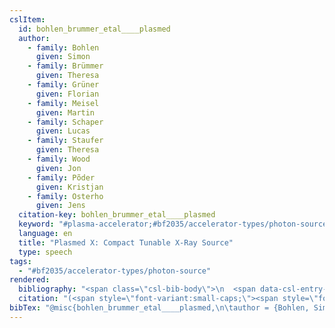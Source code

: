 ```yaml
---
cslItem:
  id: bohlen_brummer_etal____plasmed
  author:
    - family: Bohlen
      given: Simon
    - family: Brümmer
      given: Theresa
    - family: Grüner
      given: Florian
    - family: Meisel
      given: Martin
    - family: Schaper
      given: Lucas
    - family: Staufer
      given: Theresa
    - family: Wood
      given: Jon
    - family: Põder
      given: Kristjan
    - family: Osterho
      given: Jens
  citation-key: bohlen_brummer_etal____plasmed
  keyword: "#plasma-accelerator;#bf2035/accelerator-types/photon-source"
  language: en
  title: "Plasmed X: Compact Tunable X-Ray Source"
  type: speech
tags:
  - "#bf2035/accelerator-types/photon-source"
rendered:
  bibliography: "<span class=\"csl-bib-body\">\n  <span data-csl-entry-id=\"bohlen_brummer_etal____plasmed\" class=\"csl-entry\"><span class='author-bib'>Bohlen, Brümmer, T., Grüner, F., Meisel, M., Schaper, L., Staufer, T., Wood, J., Põder, K., &#38; Osterho, J.</span>. <span class='date-bib'>(o.\_J.)</span>. <span class='title'><i><b><span style=\"font-style:normal;\">Plasmed X: Compact Tunable X-Ray Source</span></b></i></span>.</span>\n</span>"
  citation: "(<span style=\"font-variant:small-caps;\"><span style=\"font-variant:small-caps;\"><span style=\"font-variant:small-caps;\">Bohlen</span> et al.</span></span>, o.\_J.)"
bibTex: "@misc{bohlen_brummer_etal____plasmed,\n\tauthor = {Bohlen, Simon and Br{\\\" u}mmer, Theresa and Gr{\\\" u}ner, Florian and Meisel, Martin and Schaper, Lucas and Staufer, Theresa and Wood, Jon and P{\\~ o}der, Kristjan and Osterho, Jens},\n\ttitle = {Plasmed {X}: Compact {Tunable} {X}-{Ray} {Source}},\n}\n\n"
---
```

